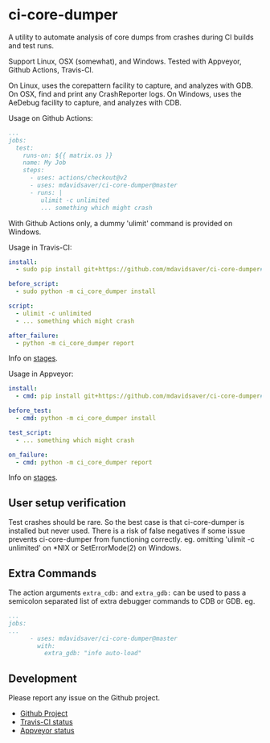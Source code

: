 ci-core-dumper
==============

A utility to automate analysis of core dumps from crashes during CI builds and test runs.

Support Linux, OSX (somewhat), and Windows.
Tested with Appveyor, Github Actions, Travis-CI.

On Linux, uses the corepattern facility to capture, and analyzes with GDB.
On OSX, find and print any CrashReporter logs.
On Windows, uses the AeDebug facility to capture, and analyzes with CDB.

Usage on Github Actions:

```yaml
...
jobs:
  test:
    runs-on: ${{ matrix.os }}
    name: My Job
    steps:
      - uses: actions/checkout@v2
      - uses: mdavidsaver/ci-core-dumper@master
      - runs: |
         ulimit -c unlimited
         ... something which might crash
```

With Github Actions only, a dummy 'ulimit' command is provided on Windows.

Usage in Travis-CI:

```yaml
install:
  - sudo pip install git+https://github.com/mdavidsaver/ci-core-dumper#egg=ci-core-dumper

before_script:
  - sudo python -m ci_core_dumper install

script:
  - ulimit -c unlimited
  - ... something which might crash

after_failure:
  - python -m ci_core_dumper report
```

Info on [stages](https://docs.travis-ci.com/user/job-lifecycle/#the-job-lifecycle).

Usage in Appveyor:

```yaml
install:
  - cmd: pip install git+https://github.com/mdavidsaver/ci-core-dumper#egg=ci-core-dumper

before_test:
  - cmd: python -m ci_core_dumper install

test_script:
  - ... something which might crash

on_failure:
  - cmd: python -m ci_core_dumper report
```

Info on [stages](https://www.appveyor.com/docs/build-configuration/#build-pipeline).

User setup verification
-----------------------

Test crashes should be rare.
So the best case is that ci-core-dumper is installed but never used.
There is a risk of false negatives if some issue prevents ci-core-dumper from functioning correctly.
eg. omitting 'ulimit -c unlimited' on *NIX or SetErrorMode(2) on Windows.

Extra Commands
--------------

The action arguments `extra_cdb:` and `extra_gdb:` can be used to pass
a semicolon separated list of extra debugger commands to CDB or GDB.  eg.

```yaml
...
jobs:
...
      - uses: mdavidsaver/ci-core-dumper@master
        with:
          extra_gdb: "info auto-load"
```


Development
-----------

Please report any issue on the Github project.

* [Github Project](https://github.com/mdavidsaver/ci-core-dumper)
* [Travis-CI status](https://travis-ci.org/github/mdavidsaver/ci-core-dumper)
* [Appveyor status](https://ci.appveyor.com/project/mdavidsaver/ci-core-dumper)
